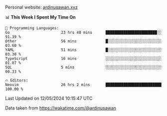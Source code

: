 Personal website: [ardinusawan.xyz](https://ardinusawan.xyz)

<!--START_SECTION:waka-->
📊 **This Week I Spent My Time On** 

```text
💬 Programming Languages: 
Go                       23 hrs 48 mins      ███████████████████████░░   91.39 % 
Other                    56 mins             █░░░░░░░░░░░░░░░░░░░░░░░░   03.60 % 
YAML                     51 mins             █░░░░░░░░░░░░░░░░░░░░░░░░   03.30 % 
TypeScript               16 mins             ░░░░░░░░░░░░░░░░░░░░░░░░░   01.07 % 
SQL                      5 mins              ░░░░░░░░░░░░░░░░░░░░░░░░░   00.33 % 

🔥 Editors: 
Neovim                   26 hrs 2 mins       █████████████████████████   100.00 % 
```


 Last Updated on 12/05/2024 10:15:47 UTC
<!--END_SECTION:waka-->
Data taken from https://wakatime.com/@ardinusawan
